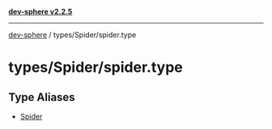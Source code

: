 [**dev-sphere v2.2.5**](../../../README.md)

***

[dev-sphere](../../../modules.md) / types/Spider/spider.type

# types/Spider/spider.type

## Type Aliases

- [Spider](type-aliases/Spider.md)
